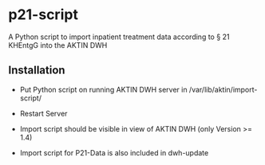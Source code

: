# p21-script
A Python script to import inpatient treatment data according to § 21 KHEntgG into the AKTIN DWH

## Installation

- Put Python script on running AKTIN DWH server in /var/lib/aktin/import-script/

- Restart Server

- Import script should be visible in view of AKTIN DWH (only Version >= 1.4)

- Import script for P21-Data is also included in dwh-update
